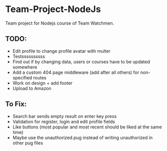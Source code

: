 # Team-Project-NodeJs
Team project for Nodejs course of Team Watchmen.

## TODO:

- Edit profile to change profile avatar with multer
- Testssssssssss
- Find out if by changing data, users or courses have to be updated somewhere
- Add a custom 404 page middleware (add after all others) for non-specified routes
- Work on design + add footer
- Upload to Amazon

## To Fix:

- Search bar sends empty result on enter key press
- Validation for register, login and edit profile fields
- Like buttons (most popular and most recent should be liked at the same time)
- Maybe use the unauthorized.pug instead of writing unauthorized in other pug files
